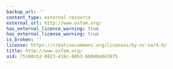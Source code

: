 ```yaml
---
backup_url: ''
content_type: external-resource
external_url: http://www.oxfam.org/
has_external_licence_warning: true
has_external_license_warning: true
is_broken: ''
license: https://creativecommons.org/licenses/by-nc-sa/4.0/
title: http://www.oxfam.org/
uid: 75100cb2-0823-416c-88b3-6b040a043975
---
```

